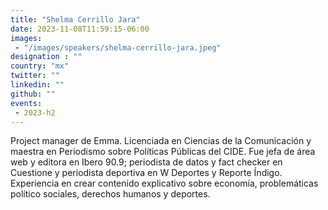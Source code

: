 ```yaml
---
title: "Shelma Cerrillo Jara"
date: 2023-11-08T11:59:15-06:00
images: 
 - "/images/speakers/shelma-cerrillo-jara.jpeg"
designation : ""
country: "mx"
twitter: ""
linkedin: ""
github: ""
events: 
 - 2023-h2
---
```


Project manager de Emma. Licenciada en Ciencias de la Comunicación y maestra en Periodismo sobre Políticas Públicas del CIDE. Fue jefa de área web y editora en Ibero 90.9; periodista de datos y fact checker en Cuestione y periodista deportiva en W Deportes y Reporte Índigo. Experiencia en crear contenido explicativo sobre economía, problemáticas político sociales, derechos humanos y deportes.

